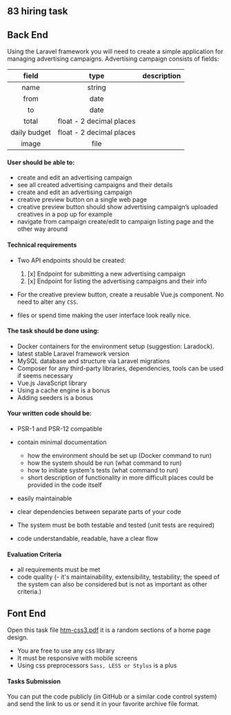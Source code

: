 ## 83 hiring task


## Back End

Using the Laravel framework you will need to create a simple application for managing advertising campaigns. Advertising
campaign consists of fields:

| field  | type | description |
| :---:  | :---: | :---: |
| name   | string | |
| from   | date | |
| to   | date | |
| total   | float - 2 decimal places | |
| daily budget   | float - 2 decimal places | |
| image   | file | |

#### User should be able to:

- create and edit an advertising campaign
- see all created advertising campaigns and their details
- create and edit an advertising campaign
- creative preview button on a single web page
- creative preview button should show advertising campaign’s uploaded creatives in a pop up for example
- navigate from campaign create/edit to campaign listing page and the other way around

#### Technical requirements
- Two API endpoints should be created:
    1. [x] Endpoint for submitting a new advertising campaign
    2. [x] Endpoint for listing the advertising campaigns and their info
    
- For the creative preview button, create a reusable Vue.js component. No need to alter any ```CSS```.
- files or spend time making the user interface look really nice.

#### The task should be done using:
- Docker containers for the environment setup (suggestion: Laradock).
- latest stable Laravel framework version
- MySQL database and structure via Laravel migrations
- Composer for any third-party libraries, dependencies, tools can be used if seems necessary
- Vue.js JavaScript library
- Using a cache engine is a bonus
- Adding seeders is a bonus

#### Your written code should be:
- PSR-1 and PSR-12 compatible 
- contain minimal documentation 
    - how the environment should be set up (Docker command to run)
    - how the system should be run (what command to run)
    -  how to initiate system's tests (what command to run)
    - short description of functionality in more difficult places could be provided in the code itself
    
- easily maintainable
- clear dependencies between separate parts of your code
- The system must be both testable and tested (unit tests are required)
- code understandable, readable, have a clear flow

#### Evaluation Criteria
-  all requirements must be met
- code quality (- it's maintainability, extensibility, testability; the speed of the system can also be considered but is not as important as other criteria.)



## Font End
Open this task file [htm-css3.pdf](htm-css3.pdf) it is a random sections of a home page design. 
- You are free to use any css library
- It must be responsive with mobile screens
- Using css preprocessors ```Sass, LESS or Stylus``` is a plus


#### Tasks Submission
You can put the code publicly (in GitHub or a similar code control system) and send the link to us or send it in your favorite archive file format.


